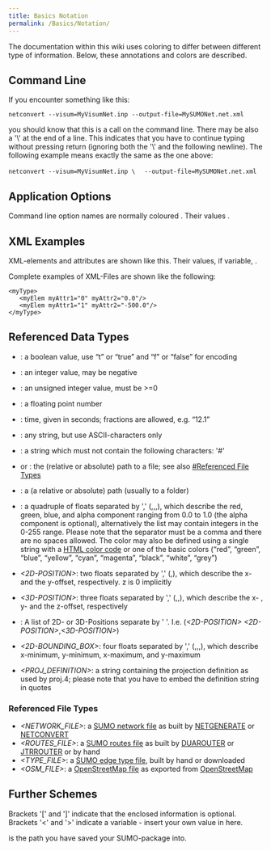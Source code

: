 ```yaml
---
title: Basics Notation
permalink: /Basics/Notation/
---
```


The documentation within this wiki uses coloring to differ between different type of information. Below, these annotations and colors are described.

Command Line
------------

If you encounter something like this:

`netconvert --visum=MyVisumNet.inp --output-file=MySUMONet.net.xml`

you should know that this is a call on the command line. There may be also a '\\' at the end of a line. This indicates that you have to continue typing without pressing return (ignoring both the '\\' and the following newline). The following example means exactly the same as the one above:

`netconvert --visum=MyVisumNet.inp \`
`  --output-file=MySUMONet.net.xml`

Application Options
-------------------

Command line option names are normally coloured . Their values .

XML Examples
------------

XML-elements and attributes are shown <span class="inlxml">like this</span>. Their values, if variable, <span class="inlxml">*<LIKE THIS>*</span>.

Complete examples of XML-Files are shown like the following:

    <myType>
       <myElem myAttr1="0" myAttr2="0.0"/>
       <myElem myAttr1="1" myAttr2="-500.0"/>
    </myType>

Referenced Data Types
---------------------

-   *<BOOL>*: a boolean value, use “t” or “true” and “f” or “false” for encoding
-   *<INT>*: an integer value, may be negative
-   *<UINT>*: an unsigned integer value, must be &gt;=0
-   *<FLOAT>*: a floating point number
-   *<TIME>*: time, given in seconds; fractions are allowed, e.g. “12.1”
-   *<STRING>*: any string, but use ASCII-characters only
-   *<ID>*: a string which must not contain the following characters: '\#'

-   *<FILE>* or *<FILENAME>*: the (relative or absolute) path to a file; see also [\#Referenced File Types](/#Referenced_File_Types "wikilink")
-   *<PATH>*: a (a relative or absolute) path (usually to a folder)
-   *<COLOR>*: a quadruple of floats separated by ',' (*<FLOAT>*,*<FLOAT>*,*<FLOAT>*,*<FLOAT>*), which describe the red, green, blue, and alpha component ranging from 0.0 to 1.0 (the alpha component is optional), alternatively the list may contain integers in the 0-255 range. Please note that the separator must be a comma and there are no spaces allowed. The color may also be defined using a single string with a [HTML color code](http://en.wikipedia.org/wiki/Web_colors#Hex_triplet) or one of the basic colors (“red”, “green”, “blue”, “yellow”, “cyan”, “magenta”, “black”, “white”, “grey”)
-   *&lt;2D-POSITION&gt;*: two floats separated by ',' (*<FLOAT>*,*<FLOAT>*), which describe the x- and the y-offset, respectively. z is 0 implicitly
-   *&lt;3D-POSITION&gt;*: three floats separated by ',' (*<FLOAT>*,*<FLOAT>*,*<FLOAT>*), which describe the x- , y- and the z-offset, respectively
-   *<POSITION-VECTOR>*: A list of 2D- or 3D-Positions separate by ' '. I.e. (*&lt;2D-POSITION&gt;* *&lt;2D-POSITION&gt;*,*&lt;3D-POSITION&gt;*)
-   *&lt;2D-BOUNDING_BOX&gt;*: four floats separated by ',' (*<FLOAT>*,*<FLOAT>*,*<FLOAT>*,*<FLOAT>*), which describe x-minimum, y-minimum, x-maximum, and y-maximum
-   *<PROJ_DEFINITION>*: a string containing the projection definition as used by proj.4; please note that you have to embed the definition string in quotes

### Referenced File Types

-   *<NETWORK_FILE>*: a [SUMO network file](/Networks/SUMO_Road_Networks "wikilink") as built by [NETGENERATE](/NETGENERATE "wikilink") or [NETCONVERT](/NETCONVERT "wikilink")
-   *<ROUTES_FILE>*: a [SUMO routes file](/Definition_of_Vehicles,_Vehicle_Types,_and_Routes "wikilink") as built by [DUAROUTER](/DUAROUTER "wikilink") or [JTRROUTER](/JTRROUTER "wikilink") or by hand
-   *<TYPE_FILE>*: a [SUMO edge type file](/SUMO_edge_type_file "wikilink"), built by hand or downloaded
-   *<OSM_FILE>*: a [OpenStreetMap file](/OpenStreetMap_file "wikilink") as exported from [OpenStreetMap](http://www.openstreetmap.org/)

Further Schemes
---------------

Brackets '\[' and '\]' indicate that the enclosed information is optional. Brackets '&lt;' and '&gt;' indicate a variable - insert your own value in here.

is the path you have saved your SUMO-package into.